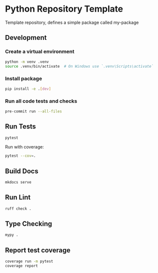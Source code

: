 # Python Repository Template

Template repository, defines a simple package called my-package

## Development

### Create a virtual environment

```bash
python -m venv .venv
source .venv/bin/activate  # On Windows use `.venv\Scripts\activate`
```

### Install package

```bash
pip install -e .[dev]
```

### Run all code tests and checks

```bash
pre-commit run --all-files
```

## Run Tests

```bash
pytest
```

Run with coverage:

```bash
pytest --cov=.
```

## Build Docs
```bash
mkdocs serve
```

## Run Lint

```bash
ruff check .
```

## Type Checking

```bash
mypy .
```


## Report test coverage

```bash
coverage run -m pytest
coverage report
```
